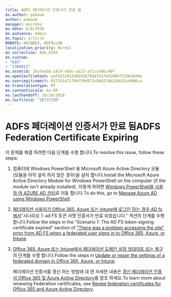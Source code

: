 ```yaml
---
title: ADFS 페더레이션 인증서가 만료 됨
ms.author: pebaum
author: pebaum
manager: mnirkhe
ms.date: 6/8/2018
ms.audience: Admin
ms.topic: article
ROBOTS: NOINDEX, NOFOLLOW
localization_priority: Normal
ms.collection: Adm_O365
ms.custom:
- "645"
- "1300012"
ms.assetid: 26a7eebb-1424-4ddc-a123-af1cc94bc40f
ms.openlocfilehash: eafd31e91340b41b7948fb1fe62889731b816d9a
ms.sourcegitcommit: 037331d71f06750d972c0b6278b23bb15c4806ca
ms.translationtype: MT
ms.contentlocale: ko-KR
ms.lasthandoff: 10/18/2019
ms.locfileid: "36737195"
---
```

# <a name="adfs-federation-certificate-expiring"></a><span data-ttu-id="dcab4-102">ADFS 페더레이션 인증서가 만료 됨</span><span class="sxs-lookup"><span data-stu-id="dcab4-102">ADFS Federation Certificate Expiring</span></span>

<span data-ttu-id="dcab4-103">이 문제를 해결 하려면 다음 단계를 수행 합니다.</span><span class="sxs-lookup"><span data-stu-id="dcab4-103">To resolve this issue, follow these steps:</span></span>
  
1. <span data-ttu-id="dcab4-104">컴퓨터에 Windows PowerShell 용 Microsoft Azure Active Directory 모듈 (모듈을 아직 설치 하지 않은 경우)을 설치 합니다.</span><span class="sxs-lookup"><span data-stu-id="dcab4-104">Install the Microsoft Azure Active Directory Module for Windows PowerShell on the computer (if the module isn't already installed).</span></span> <span data-ttu-id="dcab4-105">이렇게 하려면 [Windows PowerShell을 사용 하 여 AZURE AD 관리](https://aka.ms/aadposh)로 이동 합니다.</span><span class="sxs-lookup"><span data-stu-id="dcab4-105">To do this, go to [Manage Azure AD using Windows PowerShell](https://aka.ms/aadposh).</span></span>

2. <span data-ttu-id="dcab4-106">[페더레이션 사용자가 Office 365, Azure 또는 Intune에 로그인 하는 경우 AD fs에서](https://support.microsoft.com/help/2713898/there-was-a-problem-accessing-the-site-error-from-ad-fs-when-a-federat)"시나리오 1: ad FS 토큰 서명 인증서가 만료 되었습니다." 섹션의 단계를 수행 합니다.</span><span class="sxs-lookup"><span data-stu-id="dcab4-106">Follow the steps in the "Scenario 1: The AD FS token-signing certificate expired" section of ["There was a problem accessing the site" error from AD FS when a federated user signs in to Office 365, Azure, or Intune](https://support.microsoft.com/help/2713898/there-was-a-problem-accessing-the-site-error-from-ad-fs-when-a-federat).</span></span>

3. <span data-ttu-id="dcab4-107">[Office 365, Azure 또는 Intune에서 페더레이션 도메인 설정 업데이트 또는 복구](https://docs.microsoft.com/office365/troubleshoot/security/update-federated-domain-office-365)의 단계를 수행 합니다.</span><span class="sxs-lookup"><span data-stu-id="dcab4-107">Follow the steps in [Update or repair the settings of a federated domain in Office 365, Azure, or Intune](https://docs.microsoft.com/office365/troubleshoot/security/update-federated-domain-office-365).</span></span>

    <span data-ttu-id="dcab4-108">페더레이션 인증서를 갱신 하는 방법에 대 한 자세한 내용은 [갱신 페더레이션 인증서 Office 365 및 Azure Active Directory](https://docs.microsoft.com/azure/active-directory/connect/active-directory-aadconnect-o365-certs)를 참조 하세요.</span><span class="sxs-lookup"><span data-stu-id="dcab4-108">To learn more about renewing Federation certificates, see [Renew federation certificates for Office 365 and Azure Active Directory](https://docs.microsoft.com/azure/active-directory/connect/active-directory-aadconnect-o365-certs).</span></span>
